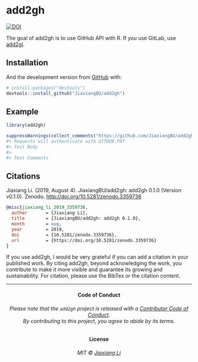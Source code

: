 
<!-- README.md is generated from README.Rmd. Please edit that file -->

# add2gh

<!-- badges: start -->

[![DOI](https://zenodo.org/badge/190434114.svg)](https://zenodo.org/badge/latestdoi/190434114)
<!-- badges: end -->

The goal of add2gh is to use GitHub API with R. If you use GitLab, use
[add2gl](https://github.com/JiaxiangBU/add2gl).

## Installation

<!-- You can install the released version of add2gh from [CRAN](https://CRAN.R-project.org) with: -->

<!-- ``` r -->

<!-- install.packages("add2gh") -->

<!-- ``` -->

And the development version from [GitHub](https://github.com/) with:

``` r
# install.packages("devtools")
devtools::install_github("JiaxiangBU/add2gh")
```

## Example

``` r
library(add2gh)
```

``` r
suppressWarnings(collect_comments("https://github.com/JiaxiangBU/add2gh/issues/2"))
#> Requests will authenticate with GITHUB_PAT
#> Test Body
#> 
#> Test Comments
```

## Citations

Jiaxiang Li. (2019, August 4). JiaxiangBU/add2gh: add2gh 0.1.0 (Version
v0.1.0). Zenodo. <http://doi.org/10.5281/zenodo.3359736>

``` bibtex
@misc{jiaxiang_li_2019_3359736,
  author       = {Jiaxiang Li},
  title        = {JiaxiangBU/add2gh: add2gh 0.1.0},
  month        = aug,
  year         = 2019,
  doi          = {10.5281/zenodo.3359736},
  url          = {https://doi.org/10.5281/zenodo.3359736}
}
```

If you use add2gh, I would be very grateful if you can add a citation in
your published work. By citing add2gh, beyond acknowledging the work,
you contribute to make it more visible and guarantee its growing and
sustainability. For citation, please use the BibTex or the citation
content.

-----

<h4 align="center">

**Code of Conduct**

</h4>

<h6 align="center">

Please note that the `add2gh` project is released with a [Contributor
Code of Conduct](.github/CODE_OF_CONDUCT.md).<br>By contributing to this
project, you agree to abide by its terms.

</h6>

<h4 align="center">

**License**

</h4>

<h6 align="center">

MIT © [Jiaxiang Li](LICENSE.md)

</h6>
